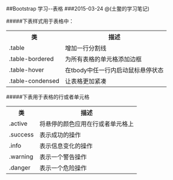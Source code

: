 ##Bootstrap 学习--表格
###2015-03-24
@(土鳖的学习笔记)

#####下表样式用于表格中：
<table>
<tbody>
	<tr>
		<th>
			类</th>
		<th>描述</th>
	</tr>
	<tr>
		<td>.table</td>
		<td>增加一行分割线</td>
	</tr>
	<tr>
		<td>.table-bordered</td>
		<td>为所有表格的单元格添加边框</td>
	</tr>
	<tr>
		<td>.table-hover</td>
		<td>在tbody中任一行内启动鼠标悬停状态</td>
	</tr>
	<tr>
		<td>.table-condensed</td>
		<td>让表格更加紧凑</td>
	</tr>
</tbody>
</table>

#####下表用于表格的行或者单元格
<table>
	<tbody>
		<tr>
			<th>类</th>
			<th>描述</th>
		</tr>
		<tr>
			<td>.active</td>
			<td>将悬停的颜色应用在行或者单元格上</td>
		</tr>
		<tr>
			<td>.success</td>
			<td>表示成功的操作</td>
		</tr>
		<tr>
			<td>.info</td>
			<td>表示信息变化的操作</td>
		</tr>
		<tr>
			<td>.warning</td>
			<td>表示一个警告操作</td>
		</tr>
		<tr>
			<td>.danger</td>
			<td>表示一个危险操作</td>
		</tr>
	</tbody>
</table>